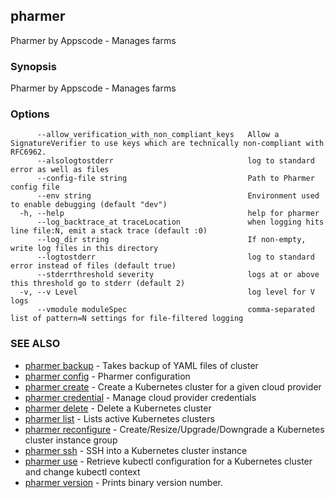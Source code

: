 ## pharmer

Pharmer by Appscode - Manages farms

### Synopsis


Pharmer by Appscode - Manages farms

### Options

```
      --allow_verification_with_non_compliant_keys   Allow a SignatureVerifier to use keys which are technically non-compliant with RFC6962.
      --alsologtostderr                              log to standard error as well as files
      --config-file string                           Path to Pharmer config file
      --env string                                   Environment used to enable debugging (default "dev")
  -h, --help                                         help for pharmer
      --log_backtrace_at traceLocation               when logging hits line file:N, emit a stack trace (default :0)
      --log_dir string                               If non-empty, write log files in this directory
      --logtostderr                                  log to standard error instead of files (default true)
      --stderrthreshold severity                     logs at or above this threshold go to stderr (default 2)
  -v, --v Level                                      log level for V logs
      --vmodule moduleSpec                           comma-separated list of pattern=N settings for file-filtered logging
```

### SEE ALSO
* [pharmer backup](pharmer_backup.md)	 - Takes backup of YAML files of cluster
* [pharmer config](pharmer_config.md)	 - Pharmer configuration
* [pharmer create](pharmer_create.md)	 - Create a Kubernetes cluster for a given cloud provider
* [pharmer credential](pharmer_credential.md)	 - Manage cloud provider credentials
* [pharmer delete](pharmer_delete.md)	 - Delete a Kubernetes cluster
* [pharmer list](pharmer_list.md)	 - Lists active Kubernetes clusters
* [pharmer reconfigure](pharmer_reconfigure.md)	 - Create/Resize/Upgrade/Downgrade a Kubernetes cluster instance group
* [pharmer ssh](pharmer_ssh.md)	 - SSH into a Kubernetes cluster instance
* [pharmer use](pharmer_use.md)	 - Retrieve kubectl configuration for a Kubernetes cluster and change kubectl context
* [pharmer version](pharmer_version.md)	 - Prints binary version number.

